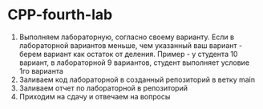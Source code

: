 # CPP-fourth-lab
1. Выполняем лабораторную, согласно своему варианту. Если в лабораторной вариантов меньше, чем указанный ваш вариант - берем вариант как остаток от деления. Пример - у студента 10 вариант, в лабораторной 9 вариантов, студент выполняет условие 1го варианта
2. Заливаем код лабораторной в созданный репозиторий в ветку main
3. Заливаем отчет по лабораторной в репозиторий
4. Приходим на сдачу и отвечаем на вопросы
